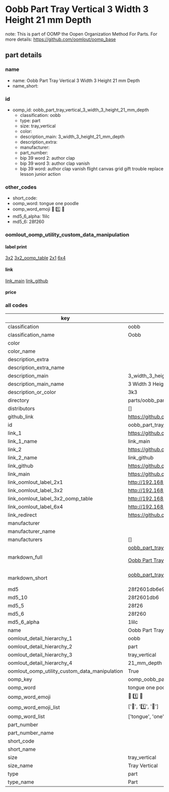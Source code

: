 # Oobb Part Tray Vertical 3 Width 3 Height 21 mm Depth  

note: This is part of OOMP the Oopen Organization Method For Parts. For more details: https://github.com/oomlout/oomp_base

##  part details
  







### name
* name: Oobb Part Tray Vertical 3 Width 3 Height 21 mm Depth
* name_short: 
### id
* oomp_id: oobb_part_tray_vertical_3_width_3_height_21_mm_depth
  * classification: oobb
  * type: part
  * size: tray_vertical
  * color: 
  * description_main: 3_width_3_height_21_mm_depth
  * description_extra: 
  * manufacturer: 
  * part_number: 
  * bip 39 word 2: author clap
  * bip 39 word 3: author clap vanish
  * bip 39 word: author clap vanish flight canvas grid gift trouble replace lesson junior action

### other_codes
* short_code: 
* oomp_word: tongue one poodle
* oomp_word_emoji :tongue: :one: :poodle:
* md5_6_alpha: 1lilc
* md5_6: 28f260






### oomlout_oomp_utility_custom_data_manipulation
#### label print
[3x2](http://192.168.1.245:1112/?label=oomp%201lilc)
[3x2_oomp_table](http://192.168.1.108:1112/?label=oomp%201lilc)
[2x1](http://192.168.1.242:1112/?label=oomp%201lilc)
[6x4](http://192.168.1.55:1112/?label=oomp%201lilc)    

#### link

[link_main](https://github.com/oomlout/oomlout_oomp_version_1_messy/tree/main/parts/oobb_part_tray_vertical_3_width_3_height_21_mm_depth) [link_github](https://github.com/oomlout/oomlout_oomp_version_1_messy/tree/main/parts/oobb_part_tray_vertical_3_width_3_height_21_mm_depth)                             

#### price







### all codes 
| key | value |  
| --- | --- |  
| classification | oobb |  
| classification_name | Oobb |  
| color |  |  
| color_name |  |  
| description_extra |  |  
| description_extra_name |  |  
| description_main | 3_width_3_height_21_mm_depth |  
| description_main_name | 3 Width 3 Height 21 mm Depth |  
| description_or_color | 3k3 |  
| directory | parts/oobb_part_tray_vertical_3_width_3_height_21_mm_depth |  
| distributors | [] |  
| github_link | https://github.com/oomlout/oomlout_oomp_part_src/tree/main/parts/oobb_part_tray_vertical_3_width_3_height_21_mm_depth |  
| id | oobb_part_tray_vertical_3_width_3_height_21_mm_depth |  
| link_1 | https://github.com/oomlout/oomlout_oomp_version_1_messy/tree/main/parts/oobb_part_tray_vertical_3_width_3_height_21_mm_depth |  
| link_1_name | link_main |  
| link_2 | https://github.com/oomlout/oomlout_oomp_version_1_messy/tree/main/parts/oobb_part_tray_vertical_3_width_3_height_21_mm_depth |  
| link_2_name | link_github |  
| link_github | https://github.com/oomlout/oomlout_oomp_version_1_messy/tree/main/parts/oobb_part_tray_vertical_3_width_3_height_21_mm_depth |  
| link_main | https://github.com/oomlout/oomlout_oomp_version_1_messy/tree/main/parts/oobb_part_tray_vertical_3_width_3_height_21_mm_depth |  
| link_oomlout_label_2x1 | http://192.168.1.242:1112/?label=oomp%201lilc |  
| link_oomlout_label_3x2 | http://192.168.1.245:1112/?label=oomp%201lilc |  
| link_oomlout_label_3x2_oomp_table | http://192.168.1.108:1112/?label=oomp%201lilc |  
| link_oomlout_label_6x4 | http://192.168.1.55:1112/?label=oomp%201lilc |  
| link_redirect | https://github.com/oomlout/oomlout_oomp_version_1_messy/tree/main/parts/oobb_part_tray_vertical_3_width_3_height_21_mm_depth |  
| manufacturer |  |  
| manufacturer_name |  |  
| manufacturers | [] |  
| markdown_full | [oobb_part_tray_vertical_3_width_3_height_21_mm_depth](none)<br>[](none)<br>[Oobb Part Tray Vertical 3 Width 3 Height 21 Mm Depth](none)<br><br> |  
| markdown_short | [oobb_part_tray_vertical_3_width_3_height_21_mm_depth](none)<br><br> |  
| md5 | 28f2601db6e90c399990d58fe28a707b |  
| md5_10 | 28f2601db6 |  
| md5_5 | 28f26 |  
| md5_6 | 28f260 |  
| md5_6_alpha | 1lilc |  
| name | Oobb Part Tray Vertical 3 Width 3 Height 21 mm Depth |  
| oomlout_detail_hierarchy_1 | oobb |  
| oomlout_detail_hierarchy_2 | part |  
| oomlout_detail_hierarchy_3 | tray_vertical |  
| oomlout_detail_hierarchy_4 | 21_mm_depth |  
| oomlout_oomp_utility_custom_data_manipulation | True |  
| oomp_key | oomp_oobb_part_tray_vertical_3_width_3_height_21_mm_depth |  
| oomp_word | tongue one poodle |  
| oomp_word_emoji | :tongue: :one: :poodle: |  
| oomp_word_emoji_list | [':tongue:', ':one:', ':poodle:'] |  
| oomp_word_list | ['tongue', 'one', 'poodle'] |  
| part_number |  |  
| part_number_name |  |  
| short_code |  |  
| short_name |  |  
| size | tray_vertical |  
| size_name | Tray Vertical |  
| type | part |  
| type_name | Part |  
